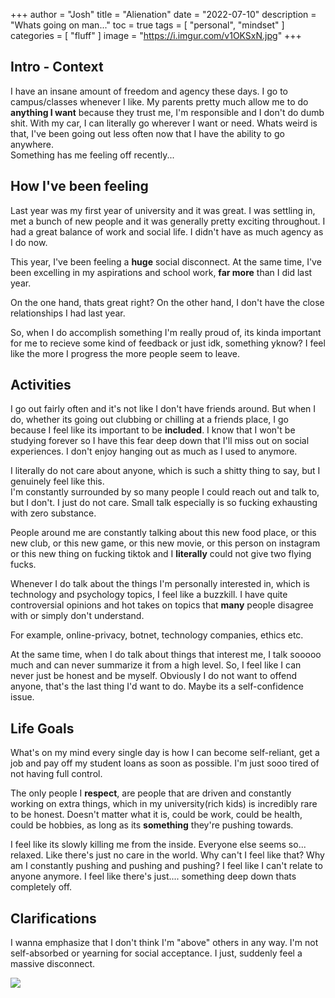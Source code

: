 +++
author = "Josh"
title = "Alienation"
date = "2022-07-10"
description = "Whats going on man..."
toc = true
tags = [
    "personal",
    "mindset"
]
categories = [
    "fluff"
]
image = "https://i.imgur.com/v1OKSxN.jpg"
+++
<!--more-->

## Intro - Context
I have an insane amount of freedom and agency these days. 
I go to campus/classes whenever I like. 
My parents pretty much allow me to do **anything I want** because they trust me, I'm responsible and I don't do dumb shit.
With my car, I can literally go wherever I want or need. Whats weird is that, I've been going out less often now that I have the ability to go anywhere.  
Something has me feeling off recently...
## How I've been feeling
Last year was my first year of university and it was great. I was settling in, met a bunch of new people and it was generally pretty exciting throughout. I had a great balance of work and social life. I didn't have as much agency as I do now. 

This year, I've been feeling a **huge** social disconnect.
At the same time, I've been excelling in my aspirations and school work, **far more** than I did last year.

On the one hand, thats great right? On the other hand, I don't have the close relationships I had last year.

So, when I do accomplish something I'm really proud of, its kinda important for me to recieve some kind of feedback or just idk, something yknow? I feel like the more I progress the more people seem to leave. 

## Activities
I go out fairly often and it's not like I don't have friends around. But when I do, whether its going out clubbing or chilling at a friends place, I go because I feel like its important to be **included**. 
I know that I won't be studying forever so I have this fear deep down that I'll miss out on social experiences.
I don't enjoy hanging out as much as I used to anymore. 

I literally do not care about anyone, which is such a shitty thing to say, but I genuinely feel like this.  
I'm constantly surrounded by so many people I could reach out and talk to, but I don't. I just do not care. Small talk especially is so fucking exhausting with zero substance.

People around me are constantly talking about this new food place, or this new club, or this new game, or this new movie, or this person on instagram or this new thing on fucking tiktok and I **literally** could not give two flying fucks. 

Whenever I do talk about the things I'm personally interested in, which is technology and psychology topics, I feel like a buzzkill. I have quite controversial opinions and hot takes on topics that **many** people disagree with or simply don't understand. 

For example, online-privacy, botnet, technology companies, ethics etc. 

At the same time, when I do talk about things that interest me, I talk sooooo much and can never summarize it from a high level.
So, I feel like I can never just be honest and be myself. Obviously I do not want to offend anyone, that's the last thing I'd want to do. Maybe its a self-confidence issue. 

## Life Goals
What's on my mind every single day is how I can become self-reliant, get a job and pay off my student loans as soon as possible. I'm just sooo tired of not having full control. 

The only people I **respect**, are people that are driven and constantly working on extra things, which in my university(rich kids) is incredibly rare to be honest. Doesn't matter what it is, could be work, could be health, could be hobbies, as long as its **something** they're pushing towards. 

I feel like its slowly killing me from the inside. Everyone else seems so... relaxed. Like there's just no care in the world. Why can't I feel like that? Why am I constantly pushing and pushing and pushing? I feel like I can't relate to anyone anymore. I feel like there's just.... something deep down thats completely off. 

## Clarifications
I wanna emphasize that I don't think I'm "above" others in any way. I'm not self-absorbed or yearning for social acceptance. I just, suddenly feel a massive disconnect.

![](https://i.imgur.com/MjXPTqy.jpg)


